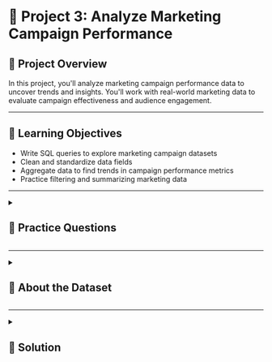 
# 🧮 Project 3: Analyze Marketing Campaign Performance

## 📘 Project Overview

In this project, you'll analyze marketing campaign performance data to uncover trends and insights. You'll work with real-world marketing data to evaluate campaign effectiveness and audience engagement.

---

## 🎯 Learning Objectives
- Write SQL queries to explore marketing campaign datasets
- Clean and standardize data fields
- Aggregate data to find trends in campaign performance metrics
- Practice filtering and summarizing marketing data
  
--- 

<details>
<summary><h2>🧩 Practice Questions</h2></summary>
Here are some beginner-friendly questions to get you started:

1. How many customer records are in the dataset?
2. How many customers accepted each of the five marketing campaigns?
3. What is the overall acceptance rate across all marketing campaigns?
4. How many customers belong to each education level?
5. What is the average income of customers who accepted the most recent campaign?
6. Which purchase channel had the highest number of purchases?
7. How many customers visited the website more than five times in the last month?
8. What is the average number of days since the last purchase across all customers?
9. How many customers made at least one purchase using a discount?

</details>

---

<details>
<summary><h2>🧾 About the Dataset</h2></summary>

A response model can provide a significant boost to the efficiency of a marketing campaign by increasing responses or reducing expenses. The objective is to predict who will respond to an offer for a product or service.

## 📊 Column Description

| **Column Name**           | **Description**                                                                 |
|----------------------------|---------------------------------------------------------------------------------|
| `AcceptedCmp1`             | 1 if the customer accepted the offer in the 1st campaign, 0 otherwise. *(Boolean / Integer)* |
| `AcceptedCmp2`             | 1 if the customer accepted the offer in the 2nd campaign, 0 otherwise. *(Boolean / Integer)* |
| `AcceptedCmp3`             | 1 if the customer accepted the offer in the 3rd campaign, 0 otherwise. *(Boolean / Integer)* |
| `AcceptedCmp4`             | 1 if the customer accepted the offer in the 4th campaign, 0 otherwise. *(Boolean / Integer)* |
| `AcceptedCmp5`             | 1 if the customer accepted the offer in the 5th campaign, 0 otherwise. *(Boolean / Integer)* |
| `Response` *(target)*      | 1 if the customer accepted the offer in the last campaign, 0 otherwise. *(Boolean / Integer)* |
| `Complain`                 | 1 if the customer complained in the last 2 years. *(Boolean / Integer)*         |
| `DtCustomer`               | Date of the customer’s enrolment with the company. *(Date)*                     |
| `Education`                | Customer’s level of education. *(String)*                                      |
| `Marital`                  | Customer’s marital status. *(String)*                                          |
| `Kidhome`                  | Number of small children in the customer’s household. *(Integer)*              |
| `Teenhome`                 | Number of teenagers in the customer’s household. *(Integer)*                   |
| `Income`                   | Customer’s yearly household income. *(Numeric)*                                |
| `MntFishProducts`          | Amount spent on fish products in the last 2 years. *(Numeric)*                 |
| `MntMeatProducts`          | Amount spent on meat products in the last 2 years. *(Numeric)*                 |
| `MntFruits`                | Amount spent on fruit products in the last 2 years. *(Numeric)*                |
| `MntSweetProducts`         | Amount spent on sweet products in the last 2 years. *(Numeric)*                |
| `MntWines`                 | Amount spent on wine products in the last 2 years. *(Numeric)*                 |
| `MntGoldProds`             | Amount spent on gold products in the last 2 years. *(Numeric)*                 |
| `NumDealsPurchases`        | Number of purchases made with a discount. *(Integer)*                          |
| `NumCatalogPurchases`      | Number of purchases made using the catalogue. *(Integer)*                      |
| `NumStorePurchases`        | Number of purchases made directly in stores. *(Integer)*                       |
| `NumWebPurchases`          | Number of purchases made through the company’s website. *(Integer)*            |
| `NumWebVisitsMonth`        | Number of visits to the company’s website in the last month. *(Integer)*        |
| `Recency`                  | Number of days since the last purchase. *(Integer)*                            |


You can download the dataset from Kaggle here:  
[Marketing Campaign](https://www.kaggle.com/datasets/rodsaldanha/arketing-campaign)   

</details>


---

<details>
<summary><h2>🧠 Solution</h2></summary>

1️⃣ How many customer records are in the dataset?

<details>
  <summary>Click to expand answer!</summary>

  ##### Answer
  ```sql
SELECT 
	COUNT(*) AS customer_records
FROM 
	marketing_campaign;
  ```
</details>

**Results:**
 | **customer_records** |
|----------------------|
| 2240                 |

2️⃣ How many customers accepted each of the five marketing campaigns?

<details>
  <summary>Click to expand answer!</summary>

  ##### Answer
  ```sql
SELECT 
	SUM(AcceptedCmp1::INT) AS first_campaign,
	SUM(AcceptedCmp2::INT) AS second_campaign,
	SUM(AcceptedCmp3::INT) AS third_campaign,
	SUM(AcceptedCmp4::INT) AS fourth_campaign,
	SUM(AcceptedCmp5::INT) AS fifth_campaign
FROM 
	marketing_campaign;
  ```
</details>

**Results:**
 | **first_campaign** | **second_campaign** | **third_campaign** | **fourth_campaign** | **fifth_campaign** |
|--------------------|---------------------|--------------------|---------------------|--------------------|
| 144                | 30                  | 163                | 167                 | 163                |

3️⃣ What is the overall acceptance rate across all marketing campaigns?

 <details>
  <summary>Click to expand answer!</summary>

  ##### Answer
  ```sql
SELECT 
	ROUND(
	   (SUM(AcceptedCmp1::INT + AcceptedCmp2::INT +
	   AcceptedCmp3::INT + AcceptedCmp4::INT +
	   AcceptedCmp5::INT)::NUMERIC
	   /
	   (COUNT(*) * 5)) * 100, 2
	) AS overall_acceptance
FROM 
	marketing_campaign;
  ```
</details>

**Results:**
| **overall_acceptance** |
|------------------------|
| 5.96                   |

4️⃣ How many customers belong to each education level?

<details>
  <summary>Click to expand answer!</summary>

  ##### Answer
  ```sql
SELECT 
	education,
	COUNT(*) AS number_of_customers
FROM 
	marketing_campaign
GROUP BY 
	education
ORDER BY
	number_of_customers DESC;
  ```
</details>

**Results:**
| **education** | **number_of_customers** |
|---------------|-------------------------|
| Graduation    | 1127                    |
| PhD           | 486                     |
| Master        | 370                     |
| 2n Cycle      | 203                     |
| Basic         | 54                      |

5️⃣ What is the average income of customers who accepted the most recent campaign?

<details>
  <summary>Click to expand answer!</summary>

  ##### Answer
  ```sql
SELECT 
    ROUND(AVG(Income), 2) AS avg_income_accepted
FROM 
    marketing_campaign
WHERE 
    Response = TRUE;
  ```
</details>

**Results:**
| **avg_income_accepted** |
|-------------------------|
| 60209.68                |

6️⃣ Which purchase channel had the highest number of purchases?

<details>
  <summary>Click to expand answer!</summary>

  ##### Answer
  ```sql
SELECT
	SUM(NumWebPurchases) AS Web_Purchases,
    SUM(NumCatalogPurchases) AS Catalog_Purchases,
    SUM(NumStorePurchases) AS Store_Purchases
FROM
	marketing_campaign;
  ```
</details>

**Results:**
| **web_purchases** | **catalog_purchases** | **store_purchases** |
|-------------------|-----------------------|---------------------|
| 9150              | 5963                  | 12970               |

7️⃣ How many customers visited the website more than five times in the last month?

<details>
  <summary>Click to expand answer!</summary>

  ##### Answer
  ```sql
SELECT 
    COUNT(*) AS customers_with_more_than_5_visits
FROM 
    marketing_campaign
WHERE 
    NumWebVisitsMonth > 5;
  ```
</details>

**Results:**
| **customers_with_more_than_5_visits** |
|---------------------------------------|
| 1170                                  |

8️⃣ What is the average number of days since the last purchase across all customers?

<details>
  <summary>Click to expand answer!</summary>

  ##### Answer
  ```sql
SELECT 
    ROUND(AVG(Recency), 2) AS avg_days_since_last_purchase
FROM 
    marketing_campaign;
  ```
</details>

**Results:**
| **avg_days_since_last_purchase** |
|----------------------------------|
| 49.11                            |

9️⃣ How many customers made at least one purchase using a discount?

<details>
  <summary>Click to expand answer!</summary>

  ##### Answer
  ```sql
SELECT 
    COUNT(*) AS customers_with_discount_purchases
FROM 
    marketing_campaign
WHERE 
    NumDealsPurchases >= 1;
  ```
</details>

**Results:**
| **customers_with_discount_purchases** |
|---------------------------------------|
| 2194                                  |

